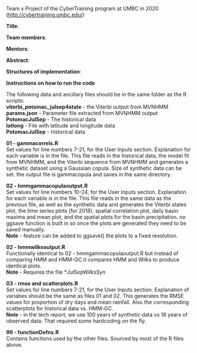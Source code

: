Team x Project of the CyberTraining program at UMBC in 2020 (http://cybertraining.umbc.edu/)

**Title**: 

**Team members**: 

**Mentors**: 

**Abstract**: 

**Structures of implementation**:

**Instructions on how to run the code**

The following data and ancillary files should be in the same folder as the R scripts:  
**viterbi_potomac_julsep4state** - the Viterbi output from MVNHMM  
**params.json** - Parameter file extracted from MVNHMM output  
**PotomacJulSep** - The historical data  
**latlong** - File with latitude and longitude data  
**PotomacJulSep** - historical data  

**01 - gammacorrels.R**  
Set values for line numbers 7-21, for the User Inputs section. Explanation for each variable is in the file.
This file reads in the historical data, the model fit from MVNHMM, and the Viterbi sequence from MVNHMM and generates a synthetic dataset using a Gaussian copula. Size of synthetic data can be set.
the output file is gammacopula and saves in the same directory.

**02 - hmmgammacopulaoutput.R**  
Set values for line numbers 10-24, for the User Inputs section. Explanation for each variable is in the file.
This file reads in the same data as the previous file, as well as the synthetic data and generates the Viterbi states plot, the time series plots (for 2018), spatial correlation plot, daily basin maxima
and mean plot, and the spatial plots for the basin precipitation. no ggsave function is built in so once the plots are generated they need to be saved manually.  
**Note** - feature can be added to ggsave() the plots to a fixed resolution.

**02 - hmmwilksoutput.R**  
Functionally identical to 02 - hmmgammacopulaoutput.R but instead of comparing HMM and HMM-GC it compares HMM and Wilks to produce identical plots.  
**Note** - Requires the file **JulSepWilksSyn*  

**03 - rmse and scatterplots.R**  
Set values for line numbers 7-21, for the User Inputs section. Explanation of variabes should be the same as files 01 and 02.
This generates the RMSE values for proportion of dry days and mean rainfall. Also the corresponding scatterplots for historical data vs. HMM-GC.  
**Note** - in the tech report, we use 100 years of synthetic data vs 18 years of observed data. That required some hardcoding on the fly.

**99 - functionDefns.R**  
Contains functions used by the other files. Sourced by most of the R files above.
